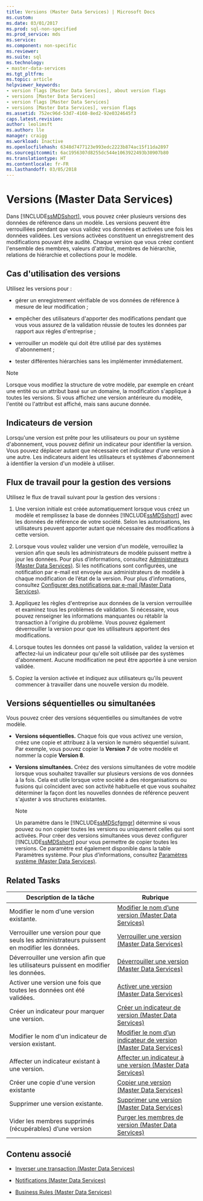 ```yaml
---
title: Versions (Master Data Services) | Microsoft Docs
ms.custom: 
ms.date: 03/01/2017
ms.prod: sql-non-specified
ms.prod_service: mds
ms.service: 
ms.component: non-specific
ms.reviewer: 
ms.suite: sql
ms.technology:
- master-data-services
ms.tgt_pltfrm: 
ms.topic: article
helpviewer_keywords:
- version flags [Master Data Services], about version flags
- versions [Master Data Services]
- version flags [Master Data Services]
- versions [Master Data Services], version flags
ms.assetid: 752ec96d-53d7-4160-8ed2-92e0324645f3
caps.latest.revision: 
author: leolimsft
ms.author: lle
manager: craigg
ms.workload: Inactive
ms.openlocfilehash: 6348d7477123e993edc2223b874ac15f11da2897
ms.sourcegitcommit: 6ac1956307d8255dc544e1063922493b30907b80
ms.translationtype: HT
ms.contentlocale: fr-FR
ms.lasthandoff: 03/05/2018
---
```

# <a name="versions-master-data-services"></a>Versions (Master Data Services)
  Dans [!INCLUDE[ssMDSshort](../includes/ssmdsshort-md.md)], vous pouvez créer plusieurs versions des données de référence dans un modèle. Les versions peuvent être verrouillées pendant que vous validez vos données et activées une fois les données validées. Les versions activées constituent un enregistrement des modifications pouvant être audité. Chaque version que vous créez contient l'ensemble des membres, valeurs d'attribut, membres de hiérarchie, relations de hiérarchie et collections pour le modèle.  
  
## <a name="when-to-use-versions"></a>Cas d'utilisation des versions  
 Utilisez les versions pour :  
  
-   gérer un enregistrement vérifiable de vos données de référence à mesure de leur modification ;  
  
-   empêcher des utilisateurs d'apporter des modifications pendant que vous vous assurez de la validation réussie de toutes les données par rapport aux règles d'entreprise ;  
  
-   verrouiller un modèle qui doit être utilisé par des systèmes d'abonnement ;  
  
-   tester différentes hiérarchies sans les implémenter immédiatement.  
  
> [!NOTE]  
>  Lorsque vous modifiez la structure de votre modèle, par exemple en créant une entité ou un attribut basé sur un domaine, la modification s'applique à toutes les versions. Si vous affichez une version antérieure du modèle, l'entité ou l'attribut est affiché, mais sans aucune donnée.  
  
## <a name="version-flags"></a>Indicateurs de version  
 Lorsqu'une version est prête pour les utilisateurs ou pour un système d'abonnement, vous pouvez définir un indicateur pour identifier la version. Vous pouvez déplacer autant que nécessaire cet indicateur d'une version à une autre. Les indicateurs aident les utilisateurs et systèmes d'abonnement à identifier la version d'un modèle à utiliser.  
  
## <a name="workflow-for-version-management"></a>Flux de travail pour la gestion des versions  
 Utilisez le flux de travail suivant pour la gestion des versions :  
  
1.  Une version initiale est créée automatiquement lorsque vous créez un modèle et remplissez la base de données [!INCLUDE[ssMDSshort](../includes/ssmdsshort-md.md)] avec les données de référence de votre société. Selon les autorisations, les utilisateurs peuvent apporter autant que nécessaire des modifications à cette version.  
  
2.  Lorsque vous voulez valider une version d'un modèle, verrouillez la version afin que seuls les administrateurs de modèle puissent mettre à jour les données. Pour plus d’informations, consultez [Administrateurs &#40;Master Data Services&#41;](../master-data-services/administrators-master-data-services.md). Si les notifications sont configurées, une notification par e-mail est envoyée aux administrateurs de modèle à chaque modification de l’état de la version. Pour plus d’informations, consultez [Configurer des notifications par e-mail &#40;Master Data Services&#41;](../master-data-services/configure-email-notifications-master-data-services.md).  
  
3.  Appliquez les règles d'entreprise aux données de la version verrouillée et examinez tous les problèmes de validation. Si nécessaire, vous pouvez renseigner les informations manquantes ou rétablir la transaction à l'origine du problème. Vous pouvez également déverrouiller la version pour que les utilisateurs apportent des modifications.  
  
4.  Lorsque toutes les données ont passé la validation, validez la version et affectez-lui un indicateur pour qu'elle soit utilisée par des systèmes d'abonnement. Aucune modification ne peut être apportée à une version validée.  
  
5.  Copiez la version activée et indiquez aux utilisateurs qu'ils peuvent commencer à travailler dans une nouvelle version du modèle.  
  
## <a name="sequential-or-simultaneous-versions"></a>Versions séquentielles ou simultanées  
 Vous pouvez créer des versions séquentielles ou simultanées de votre modèle.  
  
-   **Versions séquentielles.** Chaque fois que vous activez une version, créez une copie et attribuez à la version le numéro séquentiel suivant. Par exemple, vous pouvez copier la **Version 7** de votre modèle et nommer la copie **Version 8**.  
  
-   **Versions simultanées.** Créez des versions simultanées de votre modèle lorsque vous souhaitez travailler sur plusieurs versions de vos données à la fois. Cela est utile lorsque votre société a des réorganisations ou fusions qui coïncident avec son activité habituelle et que vous souhaitez déterminer la façon dont les nouvelles données de référence peuvent s'ajuster à vos structures existantes.  
  
    > [!NOTE]  
    >  Un paramètre dans le [!INCLUDE[ssMDScfgmgr](../includes/ssmdscfgmgr-md.md)] détermine si vous pouvez ou non copier toutes les versions ou uniquement celles qui sont activées. Pour créer des versions simultanées vous devez configurer [!INCLUDE[ssMDSshort](../includes/ssmdsshort-md.md)] pour vous permettre de copier toutes les versions. Ce paramètre est également disponible dans la table Paramètres système. Pour plus d’informations, consultez [Paramètres système &#40;Master Data Services&#41;](../master-data-services/system-settings-master-data-services.md).  
  
## <a name="related-tasks"></a>Related Tasks  
  
|Description de la tâche|Rubrique|  
|----------------------|-----------|  
|Modifier le nom d'une version existante.|[Modifier le nom d’une version &#40;Master Data Services&#41;](../master-data-services/change-a-version-name-master-data-services.md)|  
|Verrouiller une version pour que seuls les administrateurs puissent en modifier les données.|[Verrouiller une version &#40;Master Data Services&#41;](../master-data-services/lock-a-version-master-data-services.md)|  
|Déverrouiller une version afin que les utilisateurs puissent en modifier les données.|[Déverrouiller une version &#40;Master Data Services&#41;](../master-data-services/unlock-a-version-master-data-services.md)|  
|Activer une version une fois que toutes les données ont été validées.|[Activer une version &#40;Master Data Services&#41;](../master-data-services/commit-a-version-master-data-services.md)|  
|Créer un indicateur pour marquer une version.|[Créer un indicateur de version &#40;Master Data Services&#41;](../master-data-services/create-a-version-flag-master-data-services.md)|  
|Modifier le nom d'un indicateur de version existant.|[Modifier le nom d’un indicateur de version &#40;Master Data Services&#41;](../master-data-services/change-a-version-flag-name-master-data-services.md)|  
|Affecter un indicateur existant à une version.|[Affecter un indicateur à une version &#40;Master Data Services&#41;](../master-data-services/assign-a-flag-to-a-version-master-data-services.md)|  
|Créer une copie d'une version existante|[Copier une version &#40;Master Data Services&#41;](../master-data-services/copy-a-version-master-data-services.md)|  
|Supprimer une version existante.|[Supprimer une version &#40;Master Data Services&#41;](../master-data-services/delete-a-version-master-data-services.md)|  
|Vider les membres supprimés (récupérables) d’une version|[Purger les membres de version &#40;Master Data Services&#41;](../master-data-services/purge-version-members-master-data-services.md)|  
  
## <a name="related-content"></a>Contenu associé  
  
-   [Inverser une transaction &#40;Master Data Services&#41;](../master-data-services/reverse-a-transaction-master-data-services.md)  
  
-   [Notifications &#40;Master Data Services&#41;](../master-data-services/notifications-master-data-services.md)  
  
-   [Business Rules &#40;Master Data Services&#41;](../master-data-services/business-rules-master-data-services.md)  
  
  
